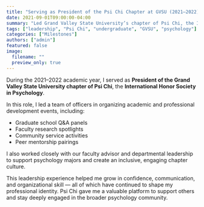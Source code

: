```yaml
---
title: "Serving as President of the Psi Chi Chapter at GVSU (2021–2022)"
date: 2021-09-01T09:00:00-04:00
summary: "Led Grand Valley State University’s chapter of Psi Chi, the International Honor Society in Psychology, during my senior year."
tags: ["leadership", "Psi Chi", "undergraduate", "GVSU", "psychology"]
categories: ["Milestones"]
authors: ["admin"]
featured: false
image:
  filename: ""
  preview_only: true
---
```


During the 2021–2022 academic year, I served as **President of the Grand Valley State University chapter of Psi Chi**, the **International Honor Society in Psychology**.

In this role, I led a team of officers in organizing academic and professional development events, including:
- Graduate school Q&A panels  
- Faculty research spotlights  
- Community service activities  
- Peer mentorship pairings

I also worked closely with our faculty advisor and departmental leadership to support psychology majors and create an inclusive, engaging chapter culture.

This leadership experience helped me grow in confidence, communication, and organizational skill — all of which have continued to shape my professional identity. Psi Chi gave me a valuable platform to support others and stay deeply engaged in the broader psychology community.